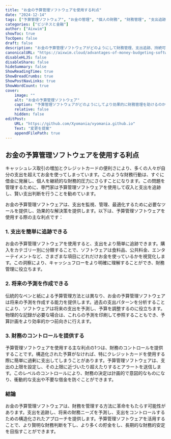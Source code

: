 ```yaml
---
title: "お金の予算管理ソフトウェアを使用する利点"
date: "2024-12-14"
tags: ["予算管理ソフトウェア", "お金の管理", "個人の財務", "財務管理", "支出追跡"]
categories: ["ビジネスと金融"]
author: ["Aixwim"]
showToc: true
TocOpen: false
draft: false
description: "お金の予算管理ソフトウェアがどのようにして財務管理、支出追跡、持続可能な予算作成を助けるのかを学びましょう。"
canonicalURL: "https://aixwim.cloud/advantages-of-money-budgeting-software"
disableHLJS: false
disableShare: false
hideSummary: false
ShowReadingTime: true
ShowBreadCrumbs: true
ShowPostNavLinks: true
ShowWordCount: true
cover:
    image: ""
    alt: "お金の予算管理ソフトウェア"
    caption: "予算管理ソフトウェアがどのようにしてより効果的に財務管理を助けるのか。"
    relative: false
    hidden: false
editPost:
    URL: "https://github.com/Xyomania/xyomania.github.io"
    Text: "変更を提案"
    appendFilePath: true
---
```


## お金の予算管理ソフトウェアを使用する利点

キャッシュレス取引の増加とクレジットカードの便利さにより、多くの人々が自分の支出を超えてお金を使ってしまっています。このような財務行動は、すぐに借金に発展し、個人を継続的な財務的圧力にさらすことになります。この問題を管理するために、専門家は予算管理ソフトウェアを使用して収入と支出を追跡し、賢い支出判断を行うことを勧めています。

お金の予算管理ソフトウェアは、支出を監視、管理、最適化するために必要なツールを提供し、効果的な解決策を提供します。以下は、予算管理ソフトウェアを使用する際の主な利点です：

### **1. 支出を簡単に追跡できる**

お金の予算管理ソフトウェアを使用すると、支出をより簡単に追跡できます。購入をカテゴリー別に分類することで、ソフトウェアは食料品、公共料金、エンターテイメントなど、さまざまな項目にどれだけお金を使っているかを視覚化します。この洞察により、キャッシュフローをより明確に理解することができ、財務管理に役立ちます。

### **2. 将来の予測を作成できる**

伝統的なペンと紙による予算管理方法とは異なり、お金の予算管理ソフトウェアは将来の予測を作成する能力を提供します。過去の支出パターンを分析することにより、ソフトウェアは将来の支出を予測し、予算を調整するのに役立ちます。物理的な記録が必要な場合は、これらの予測を印刷して参照することもでき、予算計画をより効率的かつ前向きに行えます。

### **3. 財務のコントロールを提供する**

予算管理ソフトウェアを使用する主な利点の1つは、財務のコントロールを提供することです。構造化された予算がなければ、特にクレジットカードを使用する際に簡単に過剰に支出してしまうことがあります。予算管理ソフトウェアは、支出の上限を設定し、その上限に近づいたり超えたりするとアラートを送信します。このレベルのコントロールにより、財務の決定は計画的で意図的なものになり、衝動的な支出や不要な借金を防ぐことができます。

### **結論**

お金の予算管理ソフトウェアは、財務を管理する方法に革命をもたらす可能性があります。支出を追跡し、将来の財務ニーズを予測し、支出をコントロールするための構造化されたアプローチを提供します。予算管理ソフトウェアを活用することで、より賢明な財務判断を下し、より多くの貯金をし、長期的な財務的安定を目指すことができます。
